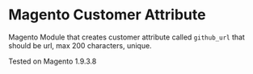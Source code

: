# Magento Customer Attribute

Magento Module that creates customer attribute called `github_url` that should be url, max 200 characters, unique.

Tested on Magento 1.9.3.8
